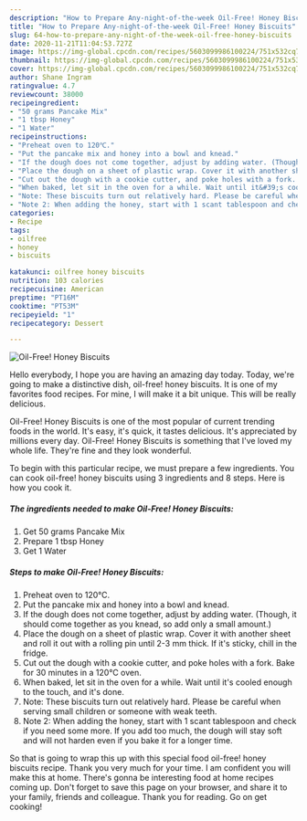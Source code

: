 ```yaml
---
description: "How to Prepare Any-night-of-the-week Oil-Free! Honey Biscuits"
title: "How to Prepare Any-night-of-the-week Oil-Free! Honey Biscuits"
slug: 64-how-to-prepare-any-night-of-the-week-oil-free-honey-biscuits
date: 2020-11-21T11:04:53.727Z
image: https://img-global.cpcdn.com/recipes/5603099986100224/751x532cq70/oil-free-honey-biscuits-recipe-main-photo.jpg
thumbnail: https://img-global.cpcdn.com/recipes/5603099986100224/751x532cq70/oil-free-honey-biscuits-recipe-main-photo.jpg
cover: https://img-global.cpcdn.com/recipes/5603099986100224/751x532cq70/oil-free-honey-biscuits-recipe-main-photo.jpg
author: Shane Ingram
ratingvalue: 4.7
reviewcount: 38000
recipeingredient:
- "50 grams Pancake Mix"
- "1 tbsp Honey"
- "1 Water"
recipeinstructions:
- "Preheat oven to 120℃."
- "Put the pancake mix and honey into a bowl and knead."
- "If the dough does not come together, adjust by adding water. (Though, it should come together as you knead, so add only a small amount.)"
- "Place the dough on a sheet of plastic wrap. Cover it with another sheet and roll it out with a rolling pin until 2-3 mm thick. If it&#39;s sticky, chill in the fridge."
- "Cut out the dough with a cookie cutter, and poke holes with a fork. Bake for 30 minutes in a 120℃ oven."
- "When baked, let sit in the oven for a while. Wait until it&#39;s cooled enough to the touch, and it&#39;s done."
- "Note: These biscuits turn out relatively hard. Please be careful when serving small children or someone with weak teeth."
- "Note 2: When adding the honey, start with 1 scant tablespoon and check if you need some more. If you add too much, the dough will stay soft and will not harden even if you bake it for a longer time."
categories:
- Recipe
tags:
- oilfree
- honey
- biscuits

katakunci: oilfree honey biscuits 
nutrition: 103 calories
recipecuisine: American
preptime: "PT16M"
cooktime: "PT53M"
recipeyield: "1"
recipecategory: Dessert

---
```



![Oil-Free! Honey Biscuits](https://img-global.cpcdn.com/recipes/5603099986100224/751x532cq70/oil-free-honey-biscuits-recipe-main-photo.jpg)

Hello everybody, I hope you are having an amazing day today. Today, we're going to make a distinctive dish, oil-free! honey biscuits. It is one of my favorites food recipes. For mine, I will make it a bit unique. This will be really delicious.



Oil-Free! Honey Biscuits is one of the most popular of current trending foods in the world. It's easy, it's quick, it tastes delicious. It's appreciated by millions every day. Oil-Free! Honey Biscuits is something that I've loved my whole life. They're fine and they look wonderful.


To begin with this particular recipe, we must prepare a few ingredients. You can cook oil-free! honey biscuits using 3 ingredients and 8 steps. Here is how you cook it.

<!--inarticleads1-->

##### The ingredients needed to make Oil-Free! Honey Biscuits:

1. Get 50 grams Pancake Mix
1. Prepare 1 tbsp Honey
1. Get 1 Water




<!--inarticleads2-->

##### Steps to make Oil-Free! Honey Biscuits:

1. Preheat oven to 120℃.
1. Put the pancake mix and honey into a bowl and knead.
1. If the dough does not come together, adjust by adding water. (Though, it should come together as you knead, so add only a small amount.)
1. Place the dough on a sheet of plastic wrap. Cover it with another sheet and roll it out with a rolling pin until 2-3 mm thick. If it&#39;s sticky, chill in the fridge.
1. Cut out the dough with a cookie cutter, and poke holes with a fork. Bake for 30 minutes in a 120℃ oven.
1. When baked, let sit in the oven for a while. Wait until it&#39;s cooled enough to the touch, and it&#39;s done.
1. Note: These biscuits turn out relatively hard. Please be careful when serving small children or someone with weak teeth.
1. Note 2: When adding the honey, start with 1 scant tablespoon and check if you need some more. If you add too much, the dough will stay soft and will not harden even if you bake it for a longer time.




So that is going to wrap this up with this special food oil-free! honey biscuits recipe. Thank you very much for your time. I am confident you will make this at home. There's gonna be interesting food at home recipes coming up. Don't forget to save this page on your browser, and share it to your family, friends and colleague. Thank you for reading. Go on get cooking!
